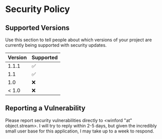 <!--
 Copyright 2020-2024 Winford (Uncle Grumpy) <winford@object.stream>
 SPDX-License-Identifier: MIT
-->

# Security Policy

## Supported Versions

Use this section to tell people about which versions of your project are
currently being supported with security updates.

| Version | Supported         |
| ------- | ------------------ |
| 1.1.1   | :white_check_mark: |
| 1.1     | :white_check_mark: |
| 1.0     | :x:                |
| < 1.0   | :x:                |

## Reporting a Vulnerability

Please report security vulnerabilities directly to <winford "at" object.stream>.  I will try to reply within 2-5 days, but given the incredibly small user base for this application, I may take up to a week to respond.
